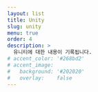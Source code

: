 ```yaml
---
layout: list
title: Unity
slug: unity
menu: true
order: 4
description: >
  유니티에 대한 내용이 기록됩니다.
# accent_color: '#268bd2'
# accent_image:
#   background: '#202020'
#   overlay:    false
---
```

